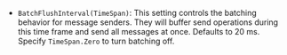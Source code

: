  * `BatchFlushInterval(TimeSpan)`: This setting controls the batching behavior for message senders. They will buffer send operations during this time frame and send all messages at once. Defaults to 20 ms. Specify `TimeSpan.Zero` to turn batching off.